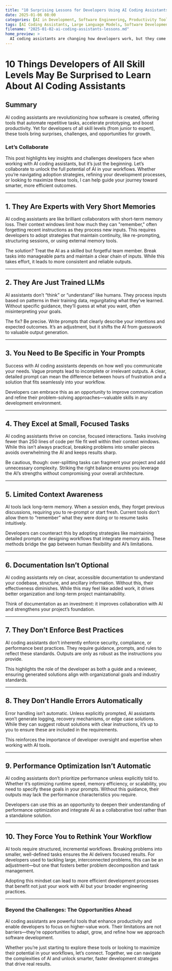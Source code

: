 ```yaml
---
title: "10 Surprising Lessons for Developers Using AI Coding Assistants"
date: 2025-01-06 08:00
categories: [AI in Development, Software Engineering, Productivity Tools]
tags: [AI Coding Assistants, Large Language Models, Software Development, Prompt Engineering, Digital Transformation]
filename: "2025-01-02-ai-coding-assistants-lessons.md"
home_preview: >
  AI coding assistants are changing how developers work, but they come with surprising quirks and challenges. From understanding context windows to mastering prompt engineering, this post explores the lessons every developer—junior or expert—needs to know. Discover how to navigate these tools effectively and unlock smarter, faster workflows. Let's transform how you code with AI.
---
```


# 10 Things Developers of All Skill Levels May Be Surprised to Learn About AI Coding Assistants

## Summary

AI coding assistants are revolutionizing how software is created, offering tools that automate repetitive tasks, accelerate prototyping, and boost productivity. Yet for developers of all skill levels (from junior to expert), these tools bring surprises, challenges, and opportunities for growth.

### Let’s Collaborate

This post highlights key insights and challenges developers face when working with AI coding assistants, but it’s just the beginning. Let’s collaborate to unlock the full potential of AI in your workflows. Whether you’re navigating adoption strategies, refining your development processes, or looking to maximize these tools, I can help guide your journey toward smarter, more efficient outcomes.

---

## 1. They Are Experts with Very Short Memories

AI coding assistants are like brilliant collaborators with short-term memory loss. Their context windows limit how much they can "remember," often forgetting recent instructions as they process new inputs. This requires developers to adopt strategies that maintain continuity, like re-prompting, structuring sessions, or using external memory tools.

The solution? Treat the AI as a skilled but forgetful team member. Break tasks into manageable parts and maintain a clear chain of inputs. While this takes effort, it leads to more consistent and reliable outputs.

---

## 2. They Are Just Trained LLMs

AI assistants don’t “think” or “understand” like humans. They process inputs based on patterns in their training data, regurgitating what they’ve learned. Without specific guidance, they’ll guess at what you want, often misinterpreting your goals.

The fix? Be precise. Write prompts that clearly describe your intentions and expected outcomes. It’s an adjustment, but it shifts the AI from guesswork to valuable output generation.

---

## 3. You Need to Be Specific in Your Prompts

Success with AI coding assistants depends on how well you communicate your needs. Vague prompts lead to incomplete or irrelevant outputs. A clear, detailed prompt can mean the difference between hours of frustration and a solution that fits seamlessly into your workflow.

Developers can embrace this as an opportunity to improve communication and refine their problem-solving approaches—valuable skills in any development environment.

---

## 4. They Excel at Small, Focused Tasks

AI coding assistants thrive on concise, focused interactions. Tasks involving fewer than 250 lines of code per file fit well within their context windows. While this isn’t always practical, breaking problems into smaller pieces avoids overwhelming the AI and keeps results sharp.

Be cautious, though: over-splitting tasks can fragment your project and add unnecessary complexity. Striking the right balance ensures you leverage the AI’s strengths without compromising your overall architecture.

---

## 5. Limited Context Awareness

AI tools lack long-term memory. When a session ends, they forget previous discussions, requiring you to re-prompt or start fresh. Current tools don’t allow them to “remember” what they were doing or to resume tasks intuitively.

Developers can counteract this by adopting strategies like maintaining detailed prompts or designing workflows that integrate memory aids. These methods bridge the gap between human flexibility and AI’s limitations.

---

## 6. Documentation Isn’t Optional

AI coding assistants rely on clear, accessible documentation to understand your codebase, structure, and ancillary information. Without this, their effectiveness diminishes. While this may feel like added work, it drives better organization and long-term project maintainability.

Think of documentation as an investment: it improves collaboration with AI and strengthens your project’s foundation.

---

## 7. They Don’t Enforce Best Practices

AI coding assistants don’t inherently enforce security, compliance, or performance best practices. They require guidance, prompts, and rules to reflect these standards. Outputs are only as robust as the instructions you provide.

This highlights the role of the developer as both a guide and a reviewer, ensuring generated solutions align with organizational goals and industry standards.

---

## 8. They Don’t Handle Errors Automatically

Error handling isn’t automatic. Unless explicitly prompted, AI assistants won’t generate logging, recovery mechanisms, or edge case solutions. While they can suggest robust solutions with clear instructions, it’s up to you to ensure these are included in the requirements.

This reinforces the importance of developer oversight and expertise when working with AI tools.

---

## 9. Performance Optimization Isn’t Automatic

AI coding assistants don’t prioritize performance unless explicitly told to. Whether it’s optimizing runtime speed, memory efficiency, or scalability, you need to specify these goals in your prompts. Without this guidance, their outputs may lack the performance characteristics you require.

Developers can use this as an opportunity to deepen their understanding of performance optimization and integrate AI as a collaborative tool rather than a standalone solution.

---

## 10. They Force You to Rethink Your Workflow

AI tools require structured, incremental workflows. Breaking problems into smaller, well-defined tasks ensures the AI delivers focused results. For developers used to tackling large, interconnected problems, this can be an adjustment—but one that fosters better problem decomposition and task management.

Adopting this mindset can lead to more efficient development processes that benefit not just your work with AI but your broader engineering practices.

---

### Beyond the Challenges: The Opportunities Ahead

AI coding assistants are powerful tools that enhance productivity and enable developers to focus on higher-value work. Their limitations are not barriers—they’re opportunities to adapt, grow, and refine how we approach software development.

Whether you’re just starting to explore these tools or looking to maximize their potential in your workflows, let’s connect. Together, we can navigate the complexities of AI and unlock smarter, faster development strategies that drive real results.
